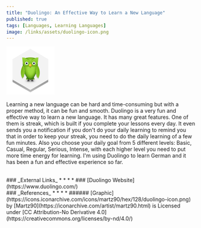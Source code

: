 ```yaml
---
title: "Duolingo: An Effective Way to Learn a New Language"
published: true
tags: [Languages, Learning Languages]
image: /links/assets/duolingo-icon.png
---
```


![](/links/assets/duolingo-icon.png)

Learning a new language can be hard and time-consuming but with a proper method, it can be fun and smooth. Duolingo is a very fun and effective way to learn a new language. It has many great features. One of them is streak, which is built if you complete your lessons every day. It even sends you a notification if you don't do your daily learning to remind you that in order to keep your streak, you need to do the daily learning of a few fun minutes. Also you choose your daily goal from 5 different levels: Basic, Casual, Regular, Serious, Intense, with each higher level you need to put more time energy for learning.
I'm using Duolingo to learn German and it has been a fun and effective experience so far.

<br>
### _External Links_
* * *
* ### [Duolingo Website](https://www.duolingo.com/)

<br>
### _References_
* * *
* ###### [Graphic](https://icons.iconarchive.com/icons/martz90/hex/128/duolingo-icon.png) by [Martz90](https://iconarchive.com/artist/martz90.html) is Licensed under [CC Attribution-No Derivative 4.0](https://creativecommons.org/licenses/by-nd/4.0/)
